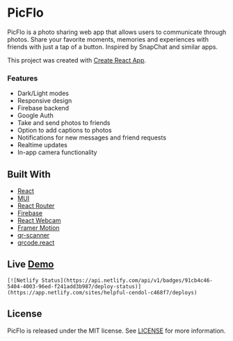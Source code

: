# PicFlo
PicFlo is a photo sharing web app that allows users to communicate through photos. Share your favorite moments, memories and experiences with friends with just a tap of a button. Inspired by SnapChat and similar apps.

This project was created with [Create React App](https://github.com/facebook/create-react-app).

### Features
- Dark/Light modes
- Responsive design
- Firebase backend
- Google Auth
- Take and send photos to friends
- Option to add captions to photos
- Notifications for new messages and friend requests
- Realtime updates
- In-app camera functionality

## Built With
- [React](https://github.com/facebook/create-react-app)
- [MUI](https://mui.com/)
- [React Router](https://reactrouter.com/en/main)
- [Firebase](https://firebase.google.com/)
- [React Webcam](https://www.npmjs.com/package/react-webcam)
- [Framer Motion](https://www.framer.com/motion/)
- [qr-scanner](https://github.com/nimiq/qr-scanner)
- [qrcode.react](https://github.com/zpao/qrcode.react)

## Live [Demo](https://helpful-cendol-c468f7.netlify.app/)
    [![Netlify Status](https://api.netlify.com/api/v1/badges/91cb4c46-5404-4003-96ed-f241add3b987/deploy-status)](https://app.netlify.com/sites/helpful-cendol-c468f7/deploys)

## License
PicFlo is released under the MIT license. See [LICENSE](https://mit-license.org/) for more information.